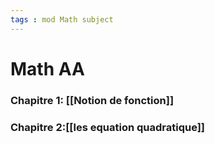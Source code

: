 ```yaml
---
tags : mod Math subject
---
```

# Math AA
### **Chapitre 1:** [[Notion de fonction]] 

### **Chapitre 2:**[[les equation quadratique]] 
